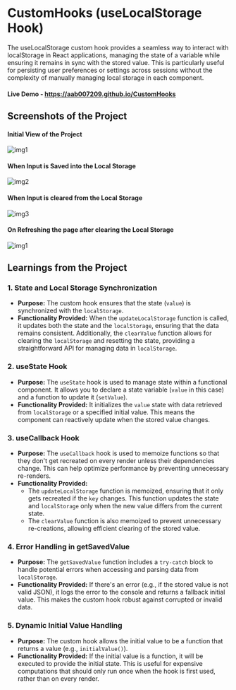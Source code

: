 # CustomHooks (useLocalStorage Hook)
The useLocalStorage custom hook provides a seamless way to interact with localStorage in React applications, managing the state of a variable while ensuring it remains in sync with the stored value. This is particularly useful for persisting user preferences or settings across sessions without the complexity of manually managing local storage in each component.

#### Live Demo - https://aab007209.github.io/CustomHooks

## Screenshots of the Project
#### Initial View of the Project

![img1](https://github.com/user-attachments/assets/ce14e78d-08a7-4517-932c-1ff761eb5b04)

#### When Input is Saved into the Local Storage

![img2](https://github.com/user-attachments/assets/c6f0f047-eb4c-4e3d-84af-90f161d8530f)

#### When Input is cleared from the Local Storage

![img3](https://github.com/user-attachments/assets/f84a3afc-414c-415a-ae7c-6da8514e9fcb)

#### On Refreshing the page after clearing the Local Storage

![img1](https://github.com/user-attachments/assets/ce14e78d-08a7-4517-932c-1ff761eb5b04)

## Learnings from the Project
### 1. **State and Local Storage Synchronization**

- **Purpose:** The custom hook ensures that the state (`value`) is synchronized with the `localStorage`.
- **Functionality Provided:** When the `updateLocalStorage` function is called, it updates both the state and the `localStorage`, ensuring that the data remains consistent. Additionally, the `clearValue` function allows for clearing the `localStorage` and resetting the state, providing a straightforward API for managing data in `localStorage`.

### 2. **useState Hook**

- **Purpose:** The `useState` hook is used to manage state within a functional component. It allows you to declare a state variable (`value` in this case) and a function to update it (`setValue`).
- **Functionality Provided:** It initializes the `value` state with data retrieved from `localStorage` or a specified initial value. This means the component can reactively update when the stored value changes.

### 3. **useCallback Hook**

- **Purpose:** The `useCallback` hook is used to memoize functions so that they don't get recreated on every render unless their dependencies change. This can help optimize performance by preventing unnecessary re-renders.
- **Functionality Provided:**
    - The `updateLocalStorage` function is memoized, ensuring that it only gets recreated if the `key` changes. This function updates the state and `localStorage` only when the new value differs from the current state.
    - The `clearValue` function is also memoized to prevent unnecessary re-creations, allowing efficient clearing of the stored value.

### 4. **Error Handling in getSavedValue**

- **Purpose:** The `getSavedValue` function includes a `try-catch` block to handle potential errors when accessing and parsing data from `localStorage`.
- **Functionality Provided:** If there's an error (e.g., if the stored value is not valid JSON), it logs the error to the console and returns a fallback initial value. This makes the custom hook robust against corrupted or invalid data.

### 5. **Dynamic Initial Value Handling**

- **Purpose:** The custom hook allows the initial value to be a function that returns a value (e.g., `initialValue()`).
- **Functionality Provided:** If the initial value is a function, it will be executed to provide the initial state. This is useful for expensive computations that should only run once when the hook is first used, rather than on every render.
